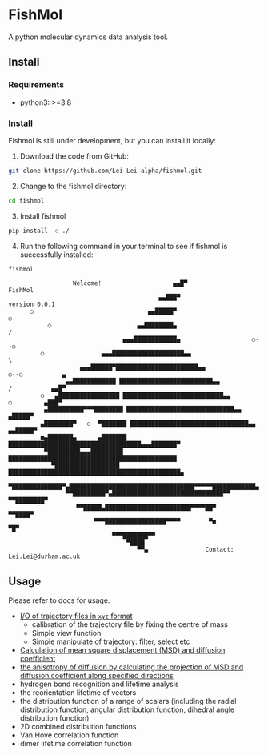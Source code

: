 # FishMol
A python molecular dynamics data analysis tool.

## Install
### Requirements
- python3: >=3.8

### Install
Fishmol is still under development, but you can install it locally:

1. Download the code from GitHub:
```bash
git clone https://github.com/Lei-Lei-alpha/fishmol.git
```
2. Change to the fishmol directory:
```bash
cd fishmol
```

3. Install fishmol
```bash
pip install -e ./
```
4. Run the following command in your terminal to see if fishmol is successfully installed:
```bash
fishmol
```

                      Welcome!                    ▄▄█▀                  FishMol
                                              ▄▄███▀                 version 0.0.1
          ○                                ▄▄█████▀                          ○
               ○                        ▄▄████████▄                         /
                                    ▄▄▄████████████▄                    ○--○
             ○                ▄▄▄████████████████████▄▄                     \ 
                        ▄▄▄██████▀███████████████████████▄▄                  ○--○           ▄
                    ▄▄████████████ ██████████████████████████▄▄             /           ▄▄█▀
             ○   ▄█████████████████ ████████████████████████████▄▄         ○         ▄███▀
              ▄██████████▀▀▀████████ ██████████████████████████████▄▄             ▄█████▀
             ▄████████▀   ○  ▀███████ █████████████████████████████████▄▄      ▄▄█████▀
             ■▄███████▄      ▄███████ █████████████████████████████████████▄▄▄███████▀
              ▀█████████▄▄▄█████████ ███████████████████████████████████████████████
                ▀██████████████████ ████████████████████████████████████████████████▄
                  ▀██████████████▀▄███████████████████████████████████▀▀▀▀▀████████████▄
                    ▀▀█████████▀▄███████████████████████████████▀▀           ▀▀████████▀
                       ▀▀█████▄████████████████████████▀▀▀▀██▀                 ▀▀████▀
                            ▀▀▀█████████████████▀▀▀▀        ▀■                    ▀█▀
                                 ▀▀▀███████▀▀
                                     ▀████
                                        ▀▀▄                Contact: Lei.Lei@durham.ac.uk


## Usage
Please refer to docs for usage.
  - [I/O of trajectory files in `xyz` format](https://lei-lei-alpha.github.io/fishmol/trajectory_IO.html)
    - calibration of the trajectory file by fixing the centre of mass
    - Simple view function
    - Simple manipulate of trajectory: filter, select etc
  - [Calculation of mean square displacement (MSD) and diffusion coefficient](https://lei-lei-alpha.github.io/fishmol/MSD_diff_coeff.html)
  - [the anisotropy of diffusion by calculating the projection of MSD and diffusion coefficient along specified directions](https://lei-lei-alpha.github.io/fishmol/diff_aniso.html)
  - hydrogen bond recognition and lifetime analysis
  - the reorientation lifetime of vectors
  - the distribution function of a range of scalars (including the radial distribution function, angular distribution function, dihedral angle distribution function)
  - 2D combined distribution functions
  - Van Hove correlation function
  - dimer lifetime correlation function
